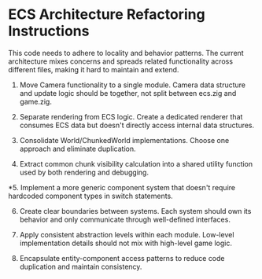 # ECS Architecture Refactoring Instructions

This code needs to adhere to locality and behavior patterns. The current architecture mixes concerns and spreads related functionality across different files, making it hard to maintain and extend.

1. Move Camera functionality to a single module. Camera data structure and update logic should be together, not split between ecs.zig and game.zig.

2. Separate rendering from ECS logic. Create a dedicated renderer that consumes ECS data but doesn't directly access internal data structures.

3. Consolidate World/ChunkedWorld implementations. Choose one approach and eliminate duplication.

4. Extract common chunk visibility calculation into a shared utility function used by both rendering and debugging.

*5. Implement a more generic component system that doesn't require hardcoded component types in switch statements.

6. Create clear boundaries between systems. Each system should own its behavior and only communicate through well-defined interfaces.

7. Apply consistent abstraction levels within each module. Low-level implementation details should not mix with high-level game logic.

8. Encapsulate entity-component access patterns to reduce code duplication and maintain consistency.
